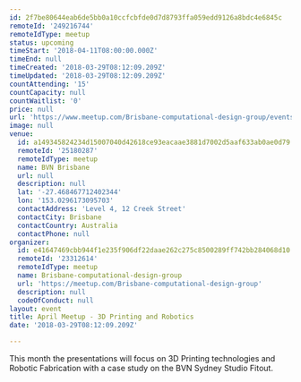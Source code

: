 ```yaml
---
id: 2f7be80644eab6de5bb0a10ccfcbfde0d7d8793ffa059edd9126a8bdc4e6845c
remoteId: '249216744'
remoteIdType: meetup
status: upcoming
timeStart: '2018-04-11T08:00:00.000Z'
timeEnd: null
timeCreated: '2018-03-29T08:12:09.209Z'
timeUpdated: '2018-03-29T08:12:09.209Z'
countAttending: '15'
countCapacity: null
countWaitlist: '0'
price: null
url: 'https://www.meetup.com/Brisbane-computational-design-group/events/249216744/'
image: null
venue:
  id: a149345824234d15007040d42618ce93eacaae3881d7002d5aaf633ab0ae0d79
  remoteId: '25180287'
  remoteIdType: meetup
  name: BVN Brisbane
  url: null
  description: null
  lat: '-27.468467712402344'
  lon: '153.0296173095703'
  contactAddress: 'Level 4, 12 Creek Street'
  contactCity: Brisbane
  contactCountry: Australia
  contactPhone: null
organizer:
  id: e41647469cbb944f1e235f906df22daae262c275c8500289ff742bb284068d10
  remoteId: '23312614'
  remoteIdType: meetup
  name: Brisbane-computational-design-group
  url: 'https://meetup.com/Brisbane-computational-design-group'
  description: null
  codeOfConduct: null
layout: event
title: April Meetup - 3D Printing and Robotics
date: '2018-03-29T08:12:09.209Z'

---
```

<p>This month the presentations will focus on 3D Printing technologies and Robotic Fabrication with a case study on the BVN Sydney Studio Fitout.</p>
